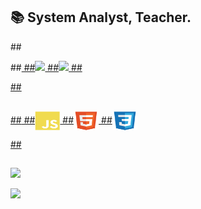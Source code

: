## 📚 System Analyst, Teacher.

##<div align="left">
  ##<a href="https://github.com/giodonati">
  ##<img height="150em" src="https://github-readme-stats.vercel.app/api?username=giodonati&show_icons=true&theme=merko&include_all_commits=true&count_private=true"/>
  ##<img height="130em" src="https://github-readme-stats.vercel.app/api/top-langs/?username=giodonati&layout=compact&langs_count=7&theme=merko"/>
##</div>
  
  ##<div style="display: inline_block"><br>
  ##<a href="https://github.com/giodonati">
  ##<img align="center" alt="Gio-Js" height="30" width="40" src="https://raw.githubusercontent.com/devicons/devicon/master/icons/javascript/javascript-plain.svg">
  ##<img align="center" alt="Gio-HTML" height="30" width="40" src="https://raw.githubusercontent.com/devicons/devicon/master/icons/html5/html5-original.svg">
  ##<img align="center" alt="Gio-CSS" height="30" width="40" src="https://raw.githubusercontent.com/devicons/devicon/master/icons/css3/css3-original.svg">
  
##</div>
    
   ##
    
    
<div> 
  <a href="https://www.linkedin.com/in/giodonati/" target="_blank"><img src="https://img.shields.io/badge/LinkedIn-0077B5?style=for-the-badge&logo=linkedin&logoColor=white"></a>
 
  <a href = "mailto:giovannidonatti@live.com"><img src="https://img.shields.io/badge/Microsoft_Outlook-0078D4?style=for-the-badge&logo=microsoft-outlook&logoColor=white" target="_blank"></a>
</div>
